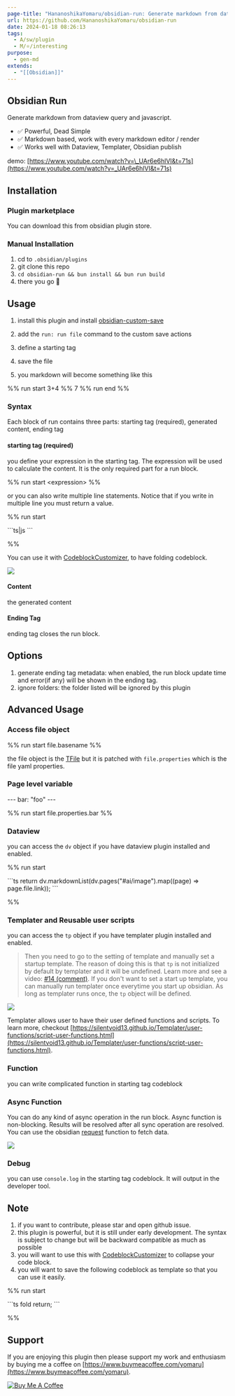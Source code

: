 ```yaml
---
page-title: "HananoshikaYomaru/obsidian-run: Generate markdown from dataview query and javascript."
url: https://github.com/HananoshikaYomaru/obsidian-run
date: 2024-01-18 08:26:13
tags:
  - A/sw/plugin
  - M/⭐/interesting
purpose:
  - gen-md
extends:
  - "[[Obsidian]]"
---
```


## Obsidian Run

Generate markdown from dataview query and javascript.

-   ✅ Powerful, Dead Simple
-   ✅ Markdown based, work with every markdown editor / render
-   ✅ Works well with Dataview, Templater, Obsidian publish

demo: [https://www.youtube.com/watch?v=\_UAr6e6hlVI&t=71s](https://www.youtube.com/watch?v=_UAr6e6hlVI&t=71s)

## Installation

### Plugin marketplace

You can download this from obsidian plugin store.

### Manual Installation

1.  cd to `.obsidian/plugins`
2.  git clone this repo
3.  `cd obsidian-run && bun install && bun run build`
4.  there you go 🎉

## Usage

1.  install this plugin and install [obsidian-custom-save](https://github.com/HananoshikaYomaru/obsidian-custom-save)
2.  add the `run: run file` command to the custom save actions
3.  define a starting tag

2.  save the file
3.  you markdown will become something like this

%% run start
3+4
%%
7
%% run end %%

### Syntax

Each block of run contains three parts: starting tag (required), generated content, ending tag

#### starting tag (required)

you define your expression in the starting tag. The expression will be used to calculate the content. It is the only required part for a run block.

%% run start <expression\> %%

or you can also write multiple line statements. Notice that if you write in multiple line you must return a value.

%% run start

\`\`\`ts|js
<your expression in codeblock>
\`\`\`

%%

You can use it with [CodeblockCustomizer](https://github.com/mugiwara85/CodeblockCustomizer), to have folding codeblock.

[![](https://user-images.githubusercontent.com/43137033/272329457-d278a370-63d6-4dc2-a3f4-68767745ac92.png)](https://user-images.githubusercontent.com/43137033/272329457-d278a370-63d6-4dc2-a3f4-68767745ac92.png)

#### Content

the generated content

#### Ending Tag

ending tag closes the run block.

## Options

1.  generate ending tag metadata: when enabled, the run block update time and error(if any) will be shown in the ending tag.
2.  ignore folders: the folder listed will be ignored by this plugin

## Advanced Usage

### Access file object

%% run start file.basename %%

the file object is the [TFile](https://docs.obsidian.md/Reference/TypeScript+API/TFile/TFile) but it is patched with `file.properties` which is the file yaml properties.

### Page level variable

\---
bar: "foo"
\---

%% run start file.properties.bar %%

### Dataview

you can access the `dv` object if you have dataview plugin installed and enabled.

%% run start

\`\`\`ts
return dv.markdownList(dv.pages("#ai/image").map((page) \=> page.file.link));
\`\`\`

%%

### Templater and Reusable user scripts

you can access the `tp` object if you have templater plugin installed and enabled.

> Then you need to go to the setting of template and manually set a startup template. The reason of doing this is that `tp` is not initialized by default by templater and it will be undefined. Learn more and see a video: [#14 (comment)](https://github.com/HananoshikaYomaru/obsidian-run/issues/14#issuecomment-1749945619). If you don't want to set a start up template, you can manually run templater once everytime you start up obsidian. As long as templater runs once, the `tp` object will be defined.

[![](https://camo.githubusercontent.com/ec5b9b08c189d6fd80498e863b3eaf6c6d901532d186388e30f583c98635d01d/68747470733a2f2f73686172652e636c65616e73686f742e636f6d2f71775459464362792b)](https://camo.githubusercontent.com/ec5b9b08c189d6fd80498e863b3eaf6c6d901532d186388e30f583c98635d01d/68747470733a2f2f73686172652e636c65616e73686f742e636f6d2f71775459464362792b)

Templater allows user to have their user defined functions and scripts. To learn more, checkout [https://silentvoid13.github.io/Templater/user-functions/script-user-functions.html](https://silentvoid13.github.io/Templater/user-functions/script-user-functions.html).

### Function

you can write complicated function in starting tag codeblock

### Async Function

You can do any kind of async operation in the run block. Async function is non-blocking. Results will be resolved after all sync operation are resolved. You can use the obsidian [request](https://docs.obsidian.md/Reference/TypeScript+API/request) function to fetch data.

[![](https://camo.githubusercontent.com/0601dddb72ed4ff20494019d073a9a9d6a331cd724a7275828d3d7c650505d0e/68747470733a2f2f73686172652e636c65616e73686f742e636f6d2f383368516c7444422b)](https://camo.githubusercontent.com/0601dddb72ed4ff20494019d073a9a9d6a331cd724a7275828d3d7c650505d0e/68747470733a2f2f73686172652e636c65616e73686f742e636f6d2f383368516c7444422b)

### Debug

you can use `console.log` in the starting tag codeblock. It will output in the developer tool.

## Note

1.  if you want to contribute, please star and open github issue.
2.  this plugin is powerful, but it is still under early development. The syntax is subject to change but will be backward compatible as much as possible
3.  you will want to use this with [CodeblockCustomizer](https://github.com/mugiwara85/CodeblockCustomizer) to collapse your code block.
4.  you will want to save the following codeblock as template so that you can use it easily.

%% run start

\`\`\`ts fold
return;
\`\`\`

%%

## Support

If you are enjoying this plugin then please support my work and enthusiasm by buying me a coffee on [https://www.buymeacoffee.com/yomaru](https://www.buymeacoffee.com/yomaru).

[![Buy Me A Coffee](https://camo.githubusercontent.com/cace41b0afc90c68d0207e2bd809ee121f9ff4f72ac032e8ced972aee7adbb23/68747470733a2f2f63646e2e6275796d6561636f666665652e636f6d2f627574746f6e732f76322f64656661756c742d79656c6c6f772e706e67)](https://www.buymeacoffee.com/yomaru)